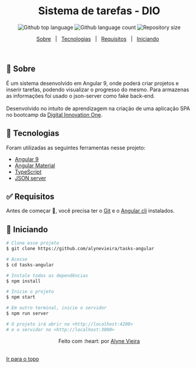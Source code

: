 <div align="center" id="top"> </div>

<h1 align="center">Sistema de tarefas - DIO</h1>

<p align="center">
  <img alt="Github top language" src="https://img.shields.io/github/languages/top/alynevieira/dio-tasks-angular?color=56BEB8">

  <img alt="Github language count" src="https://img.shields.io/github/languages/count/alynevieira/dio-tasks-angular?color=56BEB8">

  <img alt="Repository size" src="https://img.shields.io/github/repo-size/alynevieira/dio-tasks-angular?color=56BEB8">
</p>

<p align="center">
  <a href="#dart-sobre">Sobre</a> &#xa0; | &#xa0;
  <a href="#rocket-tecnologias">Tecnologias</a> &#xa0; | &#xa0;
  <a href="#white_check_mark-requisitos">Requisitos</a> &#xa0; | &#xa0;
  <a href="#checkered_flag-iniciando">Iniciando</a> &#xa0;
</p>

<br>

## :dart: Sobre ##

É um sistema desenvolvido em Angular 9, onde poderá criar projetos e inserir tarefas, podendo visualizar o progresso do mesmo.
Para armazenas as informações foi usado o json-server como fake back-end. <br> <br>
Desenvolvido no intuíto de aprendizagem na criação de uma aplicação SPA no bootcamp da [Digital Innovation One](https://digitalinnovation.one/).

## :rocket: Tecnologias ##

Foram utilizadas as seguintes ferramentas nesse projeto:

- [Angular 9](https://angular.io/)
- [Angular Material](https://material.angular.io/)
- [TypeScript](https://www.typescriptlang.org/)
- [JSON server](https://github.com/typicode/json-server)

## :white_check_mark: Requisitos ##

Antes de começar :checkered_flag:, você precisa ter o [Git](https://git-scm.com) e o [Angular cli](https://nodejs.org/en/) instalados.

## :checkered_flag: Iniciando ##

```bash
# Clone esse projeto
$ git clone https://github.com/alynevieira/tasks-angular

# Acesse
$ cd tasks-angular

# Instale todas as dependências
$ npm install

# Inicie o projeto
$ npm start

# Em outro terminal, inicie o servidor
$ npm run server

# O projeto irá abrir no <http://localhost:4200>
# e o servidor no <http://localhost:3000>
```

<div align="center">
Feito com :heart: por <a href="https://github.com/alynevieira" target="_blank">Alyne Vieira</a>
</div>
&#xa0;

<a href="#top">Ir para o topo</a>
